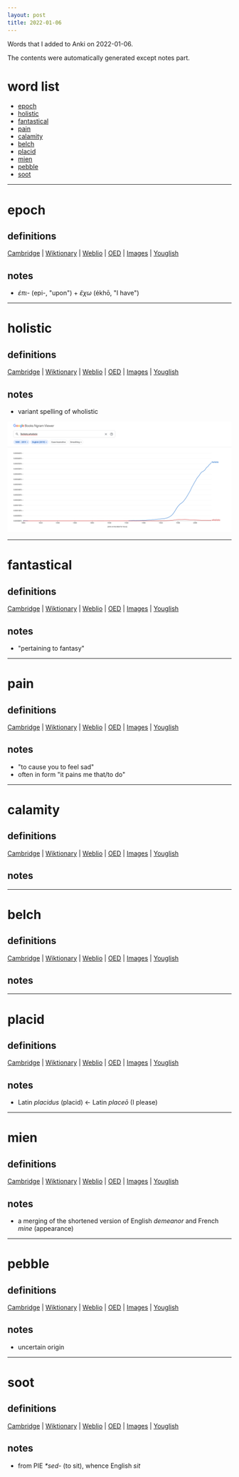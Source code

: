 ```yaml
---
layout: post
title: 2022-01-06
---
```


Words that I added to Anki on 2022-01-06.

The contents were automatically generated except notes part.
# word list
- [epoch](#epoch)
- [holistic](#holistic)
- [fantastical](#fantastical)
- [pain](#pain)
- [calamity](#calamity)
- [belch](#belch)
- [placid](#placid)
- [mien](#mien)
- [pebble](#pebble)
- [soot](#soot)

---

# epoch
## definitions
[Cambridge](https://dictionary.cambridge.org/us/dictionary/english/epoch)
|
[Wiktionary](https://en.wiktionary.org/wiki/epoch#English)
|
[Weblio](https://ejje.weblio.jp/content_find?query=epoch&searchType=exact)
|
[OED](https://www.oed.com/search?q=epoch)
|
[Images](https://www.google.com/search?tbm=isch&q=epoch)
|
[Youglish](https://youglish.com/pronounce/epoch/english/us)

## notes
- *ἐπι-* (epi-, "upon") + *ἔχω* (ékhō, "I have")

---

# holistic
## definitions
[Cambridge](https://dictionary.cambridge.org/us/dictionary/english/holistic)
|
[Wiktionary](https://en.wiktionary.org/wiki/holistic#English)
|
[Weblio](https://ejje.weblio.jp/content_find?query=holistic&searchType=exact)
|
[OED](https://www.oed.com/search?q=holistic)
|
[Images](https://www.google.com/search?tbm=isch&q=holistic)
|
[Youglish](https://youglish.com/pronounce/holistic/english/us)

## notes
- variant spelling of wholistic

![ngram for holistic and wholistic](/public/img/ngram-holistic-wholistic.png)

---

# fantastical
## definitions
[Cambridge](https://dictionary.cambridge.org/us/dictionary/english/fantastical)
|
[Wiktionary](https://en.wiktionary.org/wiki/fantastical#English)
|
[Weblio](https://ejje.weblio.jp/content_find?query=fantastical&searchType=exact)
|
[OED](https://www.oed.com/search?q=fantastical)
|
[Images](https://www.google.com/search?tbm=isch&q=fantastical)
|
[Youglish](https://youglish.com/pronounce/fantastical/english/us)

## notes
- "pertaining to fantasy"

---

# pain
## definitions
[Cambridge](https://dictionary.cambridge.org/us/dictionary/english/pain)
|
[Wiktionary](https://en.wiktionary.org/wiki/pain#English)
|
[Weblio](https://ejje.weblio.jp/content_find?query=pain&searchType=exact)
|
[OED](https://www.oed.com/search?q=pain)
|
[Images](https://www.google.com/search?tbm=isch&q=pain)
|
[Youglish](https://youglish.com/pronounce/pain/english/us)

## notes
- "to cause you to feel sad"
- often in form "it pains me that/to do"

---

# calamity
## definitions
[Cambridge](https://dictionary.cambridge.org/us/dictionary/english/calamity)
|
[Wiktionary](https://en.wiktionary.org/wiki/calamity#English)
|
[Weblio](https://ejje.weblio.jp/content_find?query=calamity&searchType=exact)
|
[OED](https://www.oed.com/search?q=calamity)
|
[Images](https://www.google.com/search?tbm=isch&q=calamity)
|
[Youglish](https://youglish.com/pronounce/calamity/english/us)

## notes

---

# belch
## definitions
[Cambridge](https://dictionary.cambridge.org/us/dictionary/english/belch)
|
[Wiktionary](https://en.wiktionary.org/wiki/belch#English)
|
[Weblio](https://ejje.weblio.jp/content_find?query=belch&searchType=exact)
|
[OED](https://www.oed.com/search?q=belch)
|
[Images](https://www.google.com/search?tbm=isch&q=belch)
|
[Youglish](https://youglish.com/pronounce/belch/english/us)

## notes

---

# placid
## definitions
[Cambridge](https://dictionary.cambridge.org/us/dictionary/english/placid)
|
[Wiktionary](https://en.wiktionary.org/wiki/placid#English)
|
[Weblio](https://ejje.weblio.jp/content_find?query=placid&searchType=exact)
|
[OED](https://www.oed.com/search?q=placid)
|
[Images](https://www.google.com/search?tbm=isch&q=placid)
|
[Youglish](https://youglish.com/pronounce/placid/english/us)

## notes
-  Latin *placidus* (placid) <- Latin *placeō* (I please)

---

# mien
## definitions
[Cambridge](https://dictionary.cambridge.org/us/dictionary/english/mien)
|
[Wiktionary](https://en.wiktionary.org/wiki/mien#English)
|
[Weblio](https://ejje.weblio.jp/content_find?query=mien&searchType=exact)
|
[OED](https://www.oed.com/search?q=mien)
|
[Images](https://www.google.com/search?tbm=isch&q=mien)
|
[Youglish](https://youglish.com/pronounce/mien/english/us)

## notes
- a merging of the shortened version of English *demeanor* and French *mine* (appearance)

---

# pebble
## definitions
[Cambridge](https://dictionary.cambridge.org/us/dictionary/english/pebble)
|
[Wiktionary](https://en.wiktionary.org/wiki/pebble#English)
|
[Weblio](https://ejje.weblio.jp/content_find?query=pebble&searchType=exact)
|
[OED](https://www.oed.com/search?q=pebble)
|
[Images](https://www.google.com/search?tbm=isch&q=pebble)
|
[Youglish](https://youglish.com/pronounce/pebble/english/us)

## notes
- uncertain origin

---

# soot
## definitions
[Cambridge](https://dictionary.cambridge.org/us/dictionary/english/soot)
|
[Wiktionary](https://en.wiktionary.org/wiki/soot#English)
|
[Weblio](https://ejje.weblio.jp/content_find?query=soot&searchType=exact)
|
[OED](https://www.oed.com/search?q=soot)
|
[Images](https://www.google.com/search?tbm=isch&q=soot)
|
[Youglish](https://youglish.com/pronounce/soot/english/us)

## notes
- from PIE *\*sed-* (to sit), whence English *sit*


